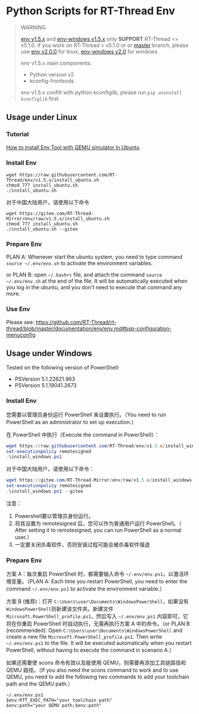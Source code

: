 # Python Scripts for RT-Thread Env

> WARNING
> 
> [env v1.5.x](https://github.com/RT-Thread/env/tree/v1.5.x) and [env-windows v1.5.x](https://github.com/RT-Thread/env-windows/tree/v1.5.2) only **SUPPORT** RT-Thread <= v5.1.0. if you work on RT-Thread > v5.1.0 or or [master](https://github.com/rt-thread/rt-thread) branch, please use [env v2.0.0](https://github.com/RT-Thread/env/tree/master) for linux, [env-windows v2.0](https://github.com/RT-Thread/env-windows/tree/v2.0.0) for windows
>
> env v1.5.x main components:
> - Python version v2
> - kconfig-frontends
>
> env v1.5.x confilt with python kconfiglib, please run `pip uninstall kconfiglib` first

## Usage under Linux

### Tutorial

[How to install Env Tool with QEMU simulator in Ubuntu](https://github.com/RT-Thread/rt-thread/blob/master/documentation/quick-start/quick_start_qemu/quick_start_qemu_linux.md)

### Install Env

```
wget https://raw.githubusercontent.com/RT-Thread/env/v1.5.x/install_ubuntu.sh
chmod 777 install_ubuntu.sh
./install_ubuntu.sh
```

对于中国大陆用户，请使用以下命令
```
wget https://gitee.com/RT-Thread-Mirror/env/raw/v1.5.x/install_ubuntu.sh
chmod 777 install_ubuntu.sh
./install_ubuntu.sh --gitee
```

### Prepare Env

PLAN A: Whenever start the ubuntu system, you need to type command `source ~/.env/env.sh` to activate the environment variables.

or PLAN B: open `~/.bashrc` file, and attach the command `source ~/.env/env.sh` at the end of the file. It will be automatically executed when you log in the ubuntu, and you don't need to execute that command any more.
### Use Env

Please see: https://github.com/RT-Thread/rt-thread/blob/master/documentation/env/env.md#bsp-configuration-menuconfig

## Usage under Windows

Tested on the following version of PowerShell:

- PSVersion                      5.1.22621.963
- PSVersion                      5.1.19041.2673

### Install Env

您需要以管理员身份运行 PowerShell 来设置执行。（You need to run PowerShell as an administrator to set up execution.）

在 PowerShell 中执行（Execute the command in PowerShell）：

```powershell
wget https://raw.githubusercontent.com/RT-Thread/env/v1.5.x/install_windows.ps1 -O install_windows.ps1
set-executionpolicy remotesigned
.\install_windows.ps1
```

对于中国大陆用户，请使用以下命令：

```powershell
wget https://gitee.com/RT-Thread-Mirror/env/raw/v1.5.x/install_windows.ps1 -O install_windows.ps1
set-executionpolicy remotesigned
.\install_windows.ps1 --gitee
```

注意：
1. Powershell要以管理员身份运行。
2. 将其设置为 remotesigned 后，您可以作为普通用户运行 PowerShell。（ After setting it to remotesigned, you can run PowerShell as a normal user.）
3. 一定要关闭杀毒软件，否则安装过程可能会被杀毒软件强退

### Prepare Env

方案 A：每次重启 PowerShell 时，都需要输入命令 `~/.env/env.ps1`，以激活环境变量。（PLAN A: Each time you restart PowerShell, you need to enter the command `~/.env/env.ps1` to activate the environment variable.）

方案 B (推荐)：打开 `C:\Users\user\Documents\WindowsPowerShell`，如果没有`WindowsPowerShell`则新建该文件夹。新建文件 `Microsoft.PowerShell_profile.ps1`，然后写入 `~/.env/env.ps1` 内容即可，它将在你重启 PowerShell 时自动执行，无需再执行方案 A 中的命令。（or PLAN B (recommended): Open `C:\Users\user\Documents\WindowsPowerShell` and create a new file `Microsoft.PowerShell_profile.ps1`. Then write `~/.env/env.ps1` to the file. It will be executed automatically when you restart PowerShell, without having to execute the command in scenario A.）

如果还需要使 scons 命令有效以及能使用 QEMU，则需要再添加工具链路径和 QEMU 路径。（If you also need the scons command to work and to use QEMU, you need to add the following two commands to add your toolchain path and the QEMU path.）

```
~/.env/env.ps1
$env:RTT_EXEC_PATH="your toolchain path"
$env:path="your QEMU path;$env:path"
```
